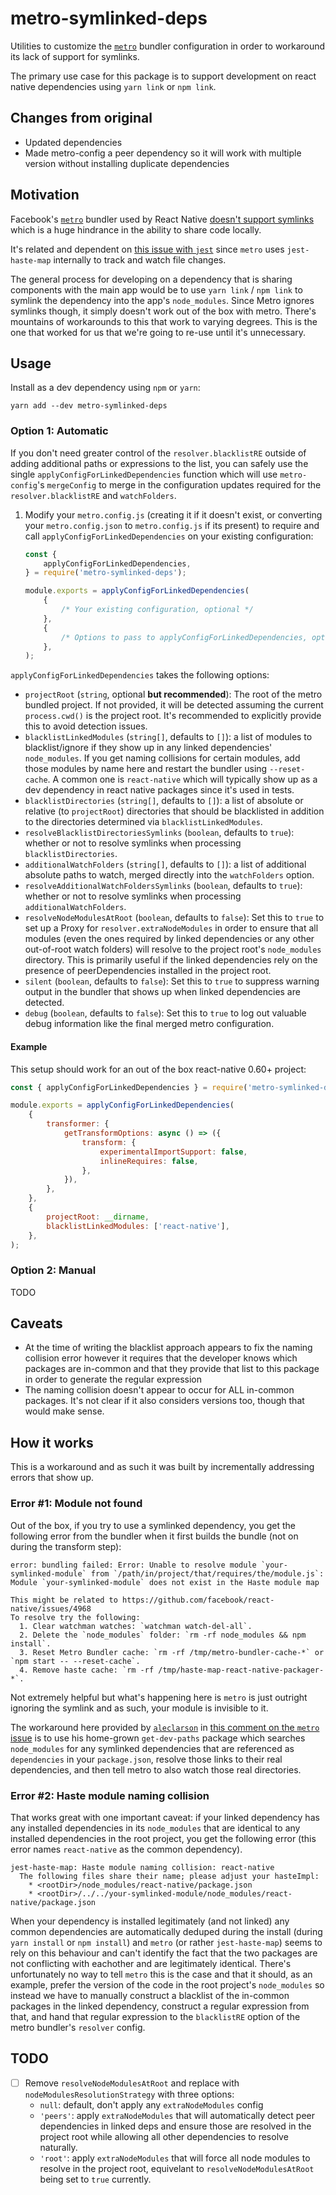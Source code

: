 # metro-symlinked-deps

Utilities to customize the [`metro`](https://github.com/facebook/metro) bundler configuration in order to workaround
its lack of support for symlinks.

The primary use case for this package is to support development on react native dependencies using `yarn link` or
`npm link`.

## Changes from original

-   Updated dependencies
-   Made metro-config a peer dependency so it will work with multiple version without installing duplicate dependencies

## Motivation

Facebook's [`metro`](https://github.com/facebook/metro) bundler used by React Native
[doesn't support symlinks](https://github.com/facebook/metro/issues/1) which is a huge hindrance in the ability to
share code locally.

It's related and dependent on [this issue with `jest`](https://github.com/facebook/jest/pull/7549) since `metro`
uses `jest-haste-map` internally to track and watch file changes.

The general process for developing on a dependency that is sharing components with the main app would be
to use `yarn link` / `npm link` to symlink the dependency into the app's `node_modules`. Since Metro ignores symlinks
though, it simply doesn't work out of the box with metro. There's mountains of workarounds to this that work to varying
degrees. This is the one that worked for us that we're going to re-use until it's unnecessary.

## Usage

Install as a dev dependency using `npm` or `yarn`:

```shell script
yarn add --dev metro-symlinked-deps
```

### Option 1: Automatic

If you don't need greater control of the `resolver.blacklistRE` outside of adding additional paths or expressions to
the list, you can safely use the single `applyConfigForLinkedDependencies` function which will use `metro-config`'s
`mergeConfig` to merge in the configuration updates required for the `resolver.blacklistRE` and `watchFolders`.

1.  Modify your `metro.config.js` (creating it if it doesn't exist, or converting your `metro.config.json` to
    `metro.config.js` if its present) to require and call `applyConfigForLinkedDependencies` on your existing
    configuration:

    ```javascript
    const {
        applyConfigForLinkedDependencies,
    } = require('metro-symlinked-deps');

    module.exports = applyConfigForLinkedDependencies(
        {
            /* Your existing configuration, optional */
        },
        {
            /* Options to pass to applyConfigForLinkedDependencies, optional */
        },
    );
    ```

`applyConfigForLinkedDependencies` takes the following options:

-   `projectRoot` (`string`, optional **but recommended**): The root of the metro bundled project. If not provided, it
    will be detected assuming the current `process.cwd()` is the project root. It's recommended to explicitly provide
    this to avoid detection issues.
-   `blacklistLinkedModules` (`string[]`, defaults to `[]`): a list of modules to blacklist/ignore if they show up in
    any linked dependencies' `node_modules`. If you get naming collisions for certain modules, add those modules
    by name here and restart the bundler using `--reset-cache`. A common one is `react-native` which will typically
    show up as a dev dependency in react native packages since it's used in tests.
-   `blacklistDirectories` (`string[]`, defaults to `[]`): a list of absolute or relative (to `projectRoot`) directories
    that should be blacklisted in addition to the directories determined via `blacklistLinkedModules`.
-   `resolveBlacklistDirectoriesSymlinks` (`boolean`, defaults to `true`): whether or not to resolve symlinks when
    processing `blacklistDirectories`.
-   `additionalWatchFolders` (`string[]`, defaults to `[]`): a list of additional absolute paths to watch, merged
    directly into the `watchFolders` option.
-   `resolveAdditionalWatchFoldersSymlinks` (`boolean`, defaults to `true`): whether or not to resolve symlinks when
    processing `additionalWatchFolders`.
-   `resolveNodeModulesAtRoot` (`boolean`, defaults to `false`): Set this to `true` to set up a Proxy for
    `resolver.extraNodeModules` in order to ensure that all modules (even the ones required by linked dependencies or
    any other out-of-root watch folders) will resolve to the project root's `node_modules` directory. This is primarily
    useful if the linked dependencies rely on the presence of peerDependencies installed in the project root.
-   `silent` (`boolean`, defaults to `false`): Set this to `true` to suppress warning output in the bundler that shows
    up when linked dependencies are detected.
-   `debug` (`boolean`, defaults to `false`): Set this to `true` to log out valuable debug information like the final
    merged metro configuration.

#### Example

This setup should work for an out of the box react-native 0.60+ project:

```javascript
const { applyConfigForLinkedDependencies } = require('metro-symlinked-deps');

module.exports = applyConfigForLinkedDependencies(
    {
        transformer: {
            getTransformOptions: async () => ({
                transform: {
                    experimentalImportSupport: false,
                    inlineRequires: false,
                },
            }),
        },
    },
    {
        projectRoot: __dirname,
        blacklistLinkedModules: ['react-native'],
    },
);
```

### Option 2: Manual

TODO

## Caveats

-   At the time of writing the blacklist approach appears to fix the naming collision error however it requires that
    the developer knows which packages are in-common and that they provide that list to this package in order to
    generate the regular expression
-   The naming collision doesn't appear to occur for ALL in-common packages. It's not clear if it also considers
    versions too, though that would make sense.

## How it works

This is a workaround and as such it was built by incrementally addressing errors that show up.

### Error #1: Module not found

Out of the box, if you try to use a symlinked dependency, you get the following error from the bundler when it first
builds the bundle (not on during the transform step):

```
error: bundling failed: Error: Unable to resolve module `your-symlinked-module` from `/path/in/project/that/requires/the/module.js`: Module `your-symlinked-module` does not exist in the Haste module map

This might be related to https://github.com/facebook/react-native/issues/4968
To resolve try the following:
  1. Clear watchman watches: `watchman watch-del-all`.
  2. Delete the `node_modules` folder: `rm -rf node_modules && npm install`.
  3. Reset Metro Bundler cache: `rm -rf /tmp/metro-bundler-cache-*` or `npm start -- --reset-cache`.
  4. Remove haste cache: `rm -rf /tmp/haste-map-react-native-packager-*`.
```

Not extremely helpful but what's happening here is `metro` is just outright ignoring the symlink and as such, your
module is invisible to it.

The workaround here provided by [`aleclarson`](https://github.com/aleclarson) in
[this comment on the `metro` issue](https://github.com/facebook/metro/issues/1#issuecomment-421628147) is to
use his home-grown `get-dev-paths` package which searches `node_modules` for any symlinked dependencies that
are referenced as `dependencies` in your `package.json`, resolve those links to their real dependencies, and then
tell metro to also watch those real directories.

### Error #2: Haste module naming collision

That works great with one important caveat: if your linked dependency has any installed dependencies in its
`node_modules` that are identical to any installed dependencies in the root project, you get the following error
(this error names `react-native` as the common dependency).

```
jest-haste-map: Haste module naming collision: react-native
  The following files share their name; please adjust your hasteImpl:
    * <rootDir>/node_modules/react-native/package.json
    * <rootDir>/../../your-symlinked-module/node_modules/react-native/package.json
```

When your dependency is installed legitimately (and not linked) any common dependencies are automatically deduped
during the install (during `yarn install` or `npm install`) and `metro` (or rather `jest-haste-map`) seems to rely
on this behaviour and can't identify the fact that the two packages are not conflicting with eachother and are
legitimately identical. There's unfortunately no way to tell `metro` this is the case and that it should, as an
example, prefer the version of the code in the root project's `node_modules` so instead we have to manually construct
a blacklist of the in-common packages in the linked dependency, construct a regular expression from that, and
hand that regular expression to the `blacklistRE` option of the metro bundler's `resolver` config.

## TODO

-   [ ] Remove `resolveNodeModulesAtRoot` and replace with `nodeModulesResolutionStrategy` with three options:
    -   `null`: default, don't apply any `extraNodeModules` config
    -   `'peers'`: apply `extraNodeModules` that will automatically detect peer dependencies in linked deps and ensure
        those are resolved in the project root while allowing all other dependencies to resolve naturally.
    -   `'root'`: apply `extraNodeModules` that will force all node modules to resolve in the project root, equivelant
        to `resolveNodeModulesAtRoot` being set to `true` currently.
